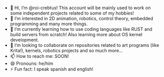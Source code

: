- 👋 Hi, I’m @roi-crebtus! This account will be mainly used to work on some independent projects related to some of my hobbies!
- 👀 I’m interested in 2D animation, robotics, control theory, embedded programming and many more things.
- 🌱 I’m currently learning how to use coding languages like RUST and build servers from scratch! Also learning more about OS kernel development.
- 💞️ I’m looking to collaborate on repositories related to art programs (like Krita!), kernels, robotics projects and so much more...
- 📫 How to reach me: SOON!
- 😄 Pronouns: he/him
- ⚡ Fun fact: I speak spanish and english!

<!---
roi-crebtus/roi-crebtus is a ✨ special ✨ repository because its `README.md` (this file) appears on your GitHub profile.
You can click the Preview link to take a look at your changes.
--->
